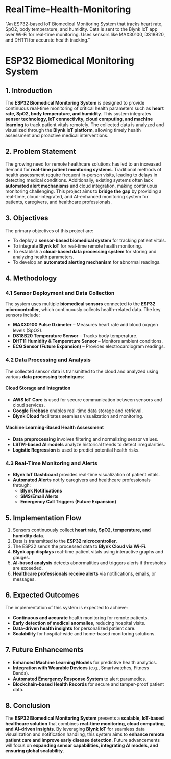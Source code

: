 # RealTime-Health-Monitoring
"An ESP32-based IoT Biomedical Monitoring System that tracks heart rate, SpO2, body temperature, and humidity. Data is sent to the Blynk IoT app over Wi-Fi for real-time monitoring. Uses sensors like MAX30100, DS18B20, and DHT11 for accurate health tracking."

# **ESP32 Biomedical Monitoring System**

## **1. Introduction**
The **ESP32 Biomedical Monitoring System** is designed to provide continuous real-time monitoring of critical health parameters such as **heart rate, SpO2, body temperature, and humidity**. This system integrates **sensor technology, IoT connectivity, cloud computing, and machine learning** to track patient vitals remotely. The collected data is analyzed and visualized through the **Blynk IoT platform**, allowing timely health assessment and proactive medical interventions.

## **2. Problem Statement**
The growing need for remote healthcare solutions has led to an increased demand for **real-time patient monitoring systems**. Traditional methods of health assessment require frequent in-person visits, leading to delays in detecting medical conditions. Additionally, existing systems often lack **automated alert mechanisms** and cloud integration, making continuous monitoring challenging. This project aims to **bridge the gap** by providing a real-time, cloud-integrated, and AI-enhanced monitoring system for patients, caregivers, and healthcare professionals.

## **3. Objectives**
The primary objectives of this project are:

- To deploy a **sensor-based biomedical system** for tracking patient vitals.
- To integrate **Blynk IoT** for real-time remote health monitoring.
- To establish a **cloud-based data processing system** for storing and analyzing health parameters.
- To develop an **automated alerting mechanism** for abnormal readings.

## **4. Methodology**

### **4.1 Sensor Deployment and Data Collection**
The system uses multiple **biomedical sensors** connected to the **ESP32 microcontroller**, which continuously collects health-related data. The key sensors include:

- **MAX30100 Pulse Oximeter** – Measures heart rate and blood oxygen levels (SpO2).
- **DS18B20 Temperature Sensor** – Tracks body temperature.
- **DHT11 Humidity & Temperature Sensor** – Monitors ambient conditions.
- **ECG Sensor (Future Expansion)** – Provides electrocardiogram readings.

### **4.2 Data Processing and Analysis**
The collected sensor data is transmitted to the cloud and analyzed using various **data processing techniques**:

#### **Cloud Storage and Integration**
- **AWS IoT Core** is used for secure communication between sensors and cloud services.
- **Google Firebase** enables real-time data storage and retrieval.
- **Blynk Cloud** facilitates seamless visualization and monitoring.

#### **Machine Learning-Based Health Assessment**
- **Data preprocessing** involves filtering and normalizing sensor values.
- **LSTM-based AI models** analyze historical trends to detect irregularities.
- **Logistic Regression** is used to predict potential health risks.

### **4.3 Real-Time Monitoring and Alerts**
- **Blynk IoT Dashboard** provides real-time visualization of patient vitals.
- **Automated Alerts** notify caregivers and healthcare professionals through:
  - **Blynk Notifications**
  - **SMS/Email Alerts**
  - **Emergency Call Triggers (Future Expansion)**

## **5. Implementation Flow**

1. Sensors continuously collect **heart rate, SpO2, temperature, and humidity data**.
2. Data is transmitted to the **ESP32 microcontroller**.
3. The ESP32 sends the processed data to **Blynk Cloud via Wi-Fi**.
4. **Blynk app displays** real-time patient vitals using interactive graphs and gauges.
5. **AI-based analysis** detects abnormalities and triggers alerts if thresholds are exceeded.
6. **Healthcare professionals receive alerts** via notifications, emails, or messages.

## **6. Expected Outcomes**
The implementation of this system is expected to achieve:

- **Continuous and accurate** health monitoring for remote patients.
- **Early detection of medical anomalies**, reducing hospital visits.
- **Data-driven health insights** for personalized patient care.
- **Scalability** for hospital-wide and home-based monitoring solutions.

## **7. Future Enhancements**
- **Enhanced Machine Learning Models** for predictive health analytics.
- **Integration with Wearable Devices** (e.g., Smartwatches, Fitness Bands).
- **Automated Emergency Response System** to alert paramedics.
- **Blockchain-based Health Records** for secure and tamper-proof patient data.

## **8. Conclusion**
The **ESP32 Biomedical Monitoring System** presents a **scalable, IoT-based healthcare solution** that combines **real-time monitoring, cloud computing, and AI-driven insights**. By leveraging **Blynk IoT** for seamless data visualization and notification handling, this system aims to **enhance remote patient care and improve early disease detection**. Future advancements will focus on **expanding sensor capabilities, integrating AI models, and ensuring global scalability**.









